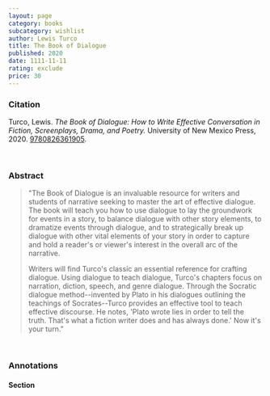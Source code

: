 ```yaml
---
layout: page
category: books
subcategory: wishlist
author: Lewis Turco
title: The Book of Dialogue
published: 2020
date: 1111-11-11
rating: exclude
price: 30
---
```


### Citation

Turco, Lewis. *The Book of Dialogue: How to Write Effective Conversation in Fiction, Screenplays, Drama, and Poetry.* University of New Mexico Press, 2020. [9780826361905](https://www.unmpress.com/9780826361905/the-book-of-dialogue/).

<br>

### Abstract

> "The Book of Dialogue is an invaluable resource for writers and students of narrative seeking to master the art of effective dialogue. The book will teach you how to use dialogue to lay the groundwork for events in a story, to balance dialogue with other story elements, to dramatize events through dialogue, and to strategically break up dialogue with other vital elements of your story in order to capture and hold a reader's or viewer's interest in the overall arc of the narrative.
>
> Writers will find Turco's classic an essential reference for crafting dialogue. Using dialogue to teach dialogue, Turco's chapters focus on narration, diction, speech, and genre dialogue. Through the Socratic dialogue method--invented by Plato in his dialogues outlining the teachings of Socrates--Turco provides an effective tool to teach effective discourse. He notes, 'Plato wrote lies in order to tell the truth. That's what a fiction writer does and has always done.' Now it's your turn."

<br>

### Annotations

#### Section

<br>
